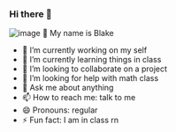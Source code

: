 ### Hi there 👋
![image](https://user-images.githubusercontent.com/129085035/227982443-c6236c93-8183-47b1-82df-43426a4ab6be.png)
:firecracker: My name is Blake
- 🔭 I’m currently working on my self
- 🌱 I’m currently learning things in class
- 👯 I’m looking to collaborate on a project
- 🤔 I’m looking for help with math class
- 💬 Ask me about anything
- 📫 How to reach me: talk to me
- 😄 Pronouns: regular
- ⚡ Fun fact: I am in class rn



<!--
**blakeb361/blakeb361** is a ✨ _special_ ✨ repository because its `README.md` (this file) appears on your GitHub profile.

Here are some ideas to get you started:

- 🔭 I’m currently working on my self
- 🌱 I’m currently learning things in class
- 👯 I’m looking to collaborate on a project
- 🤔 I’m looking for help with math class
- 💬 Ask me about anything
- 📫 How to reach me: talk to me
- 😄 Pronouns: regular
- ⚡ Fun fact: I am in class rn
-->
